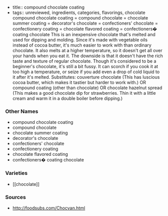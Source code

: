 - title:: compound chocolate coating
- tags:: unreviewed, ingredients, categories, flavorings, chocolate
compound chocolate coating = compound chocolate = chocolate summer coating = decorator's chocolate = confectioners' chocolate = confectionery coating = chocolate flavored coating = confectioners� coating chocolate This is an inexpensive chocolate that's melted and used for dipping and molding. Since it's made with vegetable oils instead of cocoa butter, it's much easier to work with than ordinary chocolate. It also melts at a higher temperature, so it doesn't get all over your hands when you eat it. The downside is that it doesn't have the rich taste and texture of regular chocolate. Though it's considered to be a beginner's chocolate, it's still a bit fussy. It can scorch if you cook it at too high a temperature, or seize if you add even a drop of cold liquid to it after it's melted. Substitutes: couverture chocolate (This has luscious cocoa butter, which makes it tastier but harder to work with.) OR compound coating (other than chocolate) OR chocolate hazelnut spread (This makes a good chocolate dip for strawberries. Thin it with a little cream and warm it in a double boiler before dipping.)

### Other Names

* compound chocolate coating
* compound chocolate
* chocolate summer coating
* decorator's chocolate
* confectioners' chocolate
* confectionery coating
* chocolate flavored coating
* confectioners� coating chocolate

### Varieties

* [[chocolate]]

### Sources
* http://foodsubs.com/Chocvan.html

